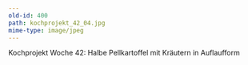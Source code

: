 ```yaml
---
old-id: 400
path: kochprojekt_42_04.jpg
mime-type: image/jpeg
---
```

Kochprojekt Woche 42:
Halbe Pellkartoffel mit Kräutern in Auflaufform
